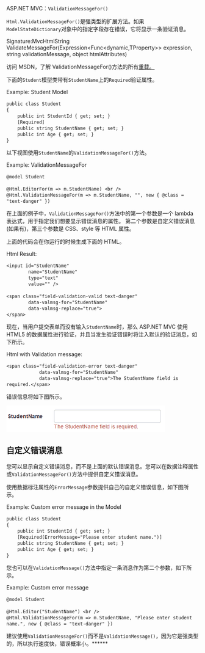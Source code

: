 ASP.NET MVC：`ValidationMessageFor()`



`Html.ValidationMessageFor()`是强类型的扩展方法。如果`ModelStateDictionary`对象中的指定字段存在错误，它将显示一条验证消息。

Signature:MvcHtmlString ValidateMessageFor(Expression<Func<dynamic,TProperty>> expression, string validationMessage, object htmlAttributes)

访问 MSDN，了解 ValidationMessageFor()方法的所有[重载。](https://msdn.microsoft.com/en-us/library/system.web.mvc.html.validationextensions.validationmessagefor(v=vs.118).aspx)

下面的`Student`模型类带有`StudentName`上的`Required`验证属性。

Example: Student Model 

```
public class Student
{
    public int StudentId { get; set; }
    [Required]
    public string StudentName { get; set; }
    public int Age { get; set; }
} 
```

以下视图使用`StudentName`的`ValidationMessageFor()`方法。

Example: ValidationMessageFor 

```
@model Student  

@Html.EditorFor(m => m.StudentName) <br />
@Html.ValidationMessageFor(m => m.StudentName, "", new { @class = "text-danger" }) 
```

在上面的例子中，`ValidationMessageFor()`方法中的第一个参数是一个 lambda 表达式，用于指定我们想要显示错误消息的属性。 第二个参数是自定义错误消息(如果有)，第三个参数是 CSS、style 等 HTML 属性。

上面的代码会在你运行的时候生成下面的 HTML。

Html Result: 

```
<input id="StudentName" 
        name="StudentName" 
        type="text" 
        value="" />

<span class="field-validation-valid text-danger" 
        data-valmsg-for="StudentName" 
        data-valmsg-replace="true">
</span> 
```

现在，当用户提交表单而没有输入`StudentName`时，那么 ASP.NET MVC 使用 HTML5 的数据属性进行验证，并且当发生验证错误时将注入默认的验证消息，如下所示。

Html with Validation message: 

```
<span class="field-validation-error text-danger" 
            data-valmsg-for="StudentName" 
            data-valmsg-replace="true">The StudentName field is required.</span> 
```

错误信息将如下图所示。

[![](img/3508c78307d745bcefeed5315ce819ee.png)](../../Content/images/mvc/validationmessage.png)

## 自定义错误消息

您可以显示自定义错误消息，而不是上面的默认错误消息。您可以在数据注释属性或`ValidationMessageFor()`方法中提供自定义错误消息。

使用数据标注属性的`ErrorMessage`参数提供自己的自定义错误信息，如下图所示。

Example: Custom error message in the Model 

```
public class Student
{
    public int StudentId { get; set; }
    [Required(ErrorMessage="Please enter student name.")]
    public string StudentName { get; set; }
    public int Age { get; set; }
} 
```

您也可以在`ValidationMessage()`方法中指定一条消息作为第二个参数，如下所示。

Example: Custom error message 

```
@model Student  

@Html.Editor("StudentName") <br />
@Html.ValidationMessageFor(m => m.StudentName, "Please enter student name.", new { @class = "text-danger" }) 
```

建议使用`ValidationMessageFor()`而不是`ValidationMessage()`，因为它是强类型的，所以执行速度快，错误概率小。******